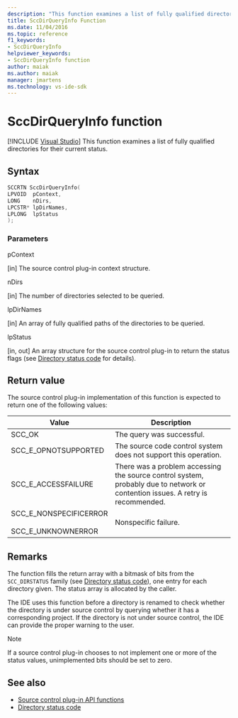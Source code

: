 ```yaml
---
description: "This function examines a list of fully qualified directories for their current status."
title: SccDirQueryInfo Function
ms.date: 11/04/2016
ms.topic: reference
f1_keywords:
- SccDirQueryInfo
helpviewer_keywords:
- SccDirQueryInfo function
author: maiak
ms.author: maiak
manager: jmartens
ms.technology: vs-ide-sdk
---
```

# SccDirQueryInfo function

 [!INCLUDE [Visual Studio](~/includes/applies-to-version/vs-windows-only.md)]
This function examines a list of fully qualified directories for their current status.

## Syntax

```cpp
SCCRTN SccDirQueryInfo(
LPVOID  pContext,
LONG    nDirs,
LPCSTR* lpDirNames,
LPLONG  lpStatus
);
```

### Parameters
 pContext

[in] The source control plug-in context structure.

 nDirs

[in] The number of directories selected to be queried.

 lpDirNames

[in] An array of fully qualified paths of the directories to be queried.

 lpStatus

[in, out] An array structure for the source control plug-in to return the status flags (see [Directory status code](../extensibility/directory-status-code-enumerator.md) for details).

## Return value
 The source control plug-in implementation of this function is expected to return one of the following values:

|Value|Description|
|-----------|-----------------|
|SCC_OK|The query was successful.|
|SCC_E_OPNOTSUPPORTED|The source code control system does not support this operation.|
|SCC_E_ACCESSFAILURE|There was a problem accessing the source control system, probably due to network or contention issues. A retry is recommended.|
|SCC_E_NONSPECIFICERROR<br /><br /> SCC_E_UNKNOWNERROR|Nonspecific failure.|

## Remarks
 The function fills the return array with a bitmask of bits from the `SCC_DIRSTATUS` family (see [Directory status code](../extensibility/directory-status-code-enumerator.md)), one entry for each directory given. The status array is allocated by the caller.

 The IDE uses this function before a directory is renamed to check whether the directory is under source control by querying whether it has a corresponding project. If the directory is not under source control, the IDE can provide the proper warning to the user.

> [!NOTE]
> If a source control plug-in chooses to not implement one or more of the status values, unimplemented bits should be set to zero.

## See also
- [Source control plug-in API functions](../extensibility/source-control-plug-in-api-functions.md)
- [Directory status code](../extensibility/directory-status-code-enumerator.md)
